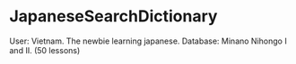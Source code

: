 # JapaneseSearchDictionary
User: Vietnam. The newbie learning japanese. 
Database: Minano Nihongo I and II. (50 lessons)
